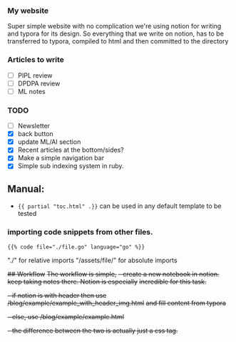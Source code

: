 ### My website
Super simple website with no complication
we're using notion for writing and typora for its design.
So everything that we write on notion, has to be transferred to typora, compiled to html and then
committed to the directory

### Articles to write

- [ ] PIPL review
- [ ] DPDPA review
- [ ] ML notes

### TODO

- [ ] Newsletter
- [x] back button
- [x] update ML/AI section
- [x] Recent articles at the bottom/sides?
- [x] Make a simple navigation bar
- [x] Simple sub indexing system in ruby.

## Manual:

- `{{ partial "toc.html" .}}` can be used in any default template to be tested

### importing code snippets from other files.
```
{{% code file="./file.go" language="go" %}}
```
"./" for relative imports "/assets/file/" for absolute imports




~~## Workflow~~
~~The workflow is simple,~~ 
~~- create a new notebook in notion. keep taking notes there. Notion is especially~~
~~incredible for this task.~~
  
~~- if notion is with header then use /blog/example/example_with_header_img.html~~
~~and fill content from typora~~ 
  
~~- else, use /blog/example/example.html~~

~~- the difference between the two is actually just a css tag.~~






